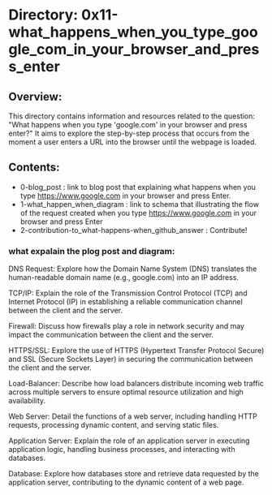 # Directory: 0x11-what_happens_when_you_type_google_com_in_your_browser_and_press_enter
## Overview:
This directory contains information and resources related to the question: "What happens when you type 'google.com' in your browser and press enter?" It aims to explore the step-by-step process that occurs from the moment a user enters a URL into the browser until the webpage is loaded.

## Contents:

- 0-blog_post : link to blog post that explaining what happens when you type https://www.google.com in your browser and press Enter.
- 1-what_happen_when_diagram : link to schema that illustrating the flow of the request created when you type https://www.google.com in your browser and press Enter
- 2-contribution-to_what-happens-when_github_answer : Contribute!

### what expalain the plog post and diagram: 
DNS Request: Explore how the Domain Name System (DNS) translates the human-readable domain name (e.g., google.com) into an IP address.

TCP/IP: Explain the role of the Transmission Control Protocol (TCP) and Internet Protocol (IP) in establishing a reliable communication channel between the client and the server.

Firewall: Discuss how firewalls play a role in network security and may impact the communication between the client and the server.

HTTPS/SSL: Explore the use of HTTPS (Hypertext Transfer Protocol Secure) and SSL (Secure Sockets Layer) in securing the communication between the client and the server.

Load-Balancer: Describe how load balancers distribute incoming web traffic across multiple servers to ensure optimal resource utilization and high availability.

Web Server: Detail the functions of a web server, including handling HTTP requests, processing dynamic content, and serving static files.

Application Server: Explain the role of an application server in executing application logic, handling business processes, and interacting with databases.

Database: Explore how databases store and retrieve data requested by the application server, contributing to the dynamic content of a web page.